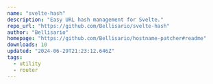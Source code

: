 ```yaml
---
name: "svelte-hash"
description: "Easy URL hash management for Svelte."
repo_url: "https://github.com/Bellisario/svelte-hash"
author: "Bellisario"
homepage: "https://github.com/Bellisario/hostname-patcher#readme"
downloads: 10
updated: "2024-06-29T21:23:12.646Z"
tags: 
  - utility
  - router
---
```

